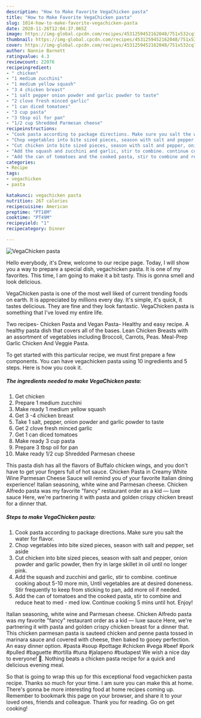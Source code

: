 ```yaml
---
description: "How to Make Favorite VegaChicken pasta"
title: "How to Make Favorite VegaChicken pasta"
slug: 1014-how-to-make-favorite-vegachicken-pasta
date: 2020-11-26T12:04:37.065Z
image: https://img-global.cpcdn.com/recipes/4531259452162048/751x532cq70/vegachicken-pasta-recipe-main-photo.jpg
thumbnail: https://img-global.cpcdn.com/recipes/4531259452162048/751x532cq70/vegachicken-pasta-recipe-main-photo.jpg
cover: https://img-global.cpcdn.com/recipes/4531259452162048/751x532cq70/vegachicken-pasta-recipe-main-photo.jpg
author: Nannie Barnett
ratingvalue: 4.3
reviewcount: 22076
recipeingredient:
- " chicken"
- "1 medium zucchini"
- "1 medium yellow squash"
- "3 4 chicken breast"
- "1 salt pepper onion powder and garlic powder to taste"
- "2 clove fresh minced garlic"
- "1 can diced tomatoes"
- "3 cup pasta"
- "3 tbsp oil for pan"
- "1/2 cup Shredded Parmesan cheese"
recipeinstructions:
- "Cook pasta according to package directions. Make sure you salt the water for flavor."
- "Chop vegetables into bite sized pieces, season with salt and pepper, set aside"
- "Cut chicken into bite sized pieces, season with salt and pepper, onion powder and garlic powder, then fry in large skillet in oil until no longer pink."
- "Add the squash and zucchini and garlic, stir to combine. continue cooking about 5-10 more min, Until vegetables are at desired doneness. Stir frequently to keep from sticking to pan, add more oil if needed."
- "Add the can of tomatoes and the cooked pasta, stir to combine and reduce heat to med - med low. Continue cooking 5 mins until hot. Enjoy!"
categories:
- Recipe
tags:
- vegachicken
- pasta

katakunci: vegachicken pasta 
nutrition: 267 calories
recipecuisine: American
preptime: "PT18M"
cooktime: "PT49M"
recipeyield: "1"
recipecategory: Dinner

---
```



![VegaChicken pasta](https://img-global.cpcdn.com/recipes/4531259452162048/751x532cq70/vegachicken-pasta-recipe-main-photo.jpg)

Hello everybody, it's Drew, welcome to our recipe page. Today, I will show you a way to prepare a special dish, vegachicken pasta. It is one of my favorites. This time, I am going to make it a bit tasty. This is gonna smell and look delicious.

VegaChicken pasta is one of the most well liked of current trending foods on earth. It is appreciated by millions every day. It's simple, it's quick, it tastes delicious. They are fine and they look fantastic. VegaChicken pasta is something that I've loved my entire life.

Two recipes- Chicken Pasta and Vegan Pasta- Healthy and easy recipe. A healthy pasta dish that covers all of the bases. Lean Chicken Breasts with an assortment of vegetables including Broccoli, Carrots, Peas. Meal-Prep Garlic Chicken And Veggie Pasta.


To get started with this particular recipe, we must first prepare a few components. You can have vegachicken pasta using 10 ingredients and 5 steps. Here is how you cook it.

<!--inarticleads1-->

##### The ingredients needed to make VegaChicken pasta:

1. Get  chicken
1. Prepare 1 medium zucchini
1. Make ready 1 medium yellow squash
1. Get 3 -4 chicken breast
1. Take 1 salt, pepper, onion powder and garlic powder to taste
1. Get 2 clove fresh minced garlic
1. Get 1 can diced tomatoes
1. Make ready 3 cup pasta
1. Prepare 3 tbsp oil for pan
1. Make ready 1/2 cup Shredded Parmesan cheese


This pasta dish has all the flavors of Buffalo chicken wings, and you don&#39;t have to get your fingers full of hot sauce. Chicken Pasta in Creamy White Wine Parmesan Cheese Sauce will remind you of your favorite Italian dining experience! Italian seasoning, white wine and Parmesan cheese. Chicken Alfredo pasta was my favorite &#34;fancy&#34; restaurant order as a kid — luxe sauce Here, we&#39;re partnering it with pasta and golden crispy chicken breast for a dinner that. 

<!--inarticleads2-->

##### Steps to make VegaChicken pasta:

1. Cook pasta according to package directions. Make sure you salt the water for flavor.
1. Chop vegetables into bite sized pieces, season with salt and pepper, set aside
1. Cut chicken into bite sized pieces, season with salt and pepper, onion powder and garlic powder, then fry in large skillet in oil until no longer pink.
1. Add the squash and zucchini and garlic, stir to combine. continue cooking about 5-10 more min, Until vegetables are at desired doneness. Stir frequently to keep from sticking to pan, add more oil if needed.
1. Add the can of tomatoes and the cooked pasta, stir to combine and reduce heat to med - med low. Continue cooking 5 mins until hot. Enjoy!


Italian seasoning, white wine and Parmesan cheese. Chicken Alfredo pasta was my favorite &#34;fancy&#34; restaurant order as a kid — luxe sauce Here, we&#39;re partnering it with pasta and golden crispy chicken breast for a dinner that. This chicken parmesan pasta is sauteed chicken and penne pasta tossed in marinara sauce and covered with cheese, then baked to gooey perfection. An easy dinner option. #pasta #soup #pottage #chicken #vega #beef #pork #pulled #baguette #tortilla #tuna #jalapeno #budapest We wish a nice day to everyone! 🙂. Nothing beats a chicken pasta recipe for a quick and delicious evening meal. 

So that is going to wrap this up for this exceptional food vegachicken pasta recipe. Thanks so much for your time. I am sure you can make this at home. There's gonna be more interesting food at home recipes coming up. Remember to bookmark this page on your browser, and share it to your loved ones, friends and colleague. Thank you for reading. Go on get cooking!
